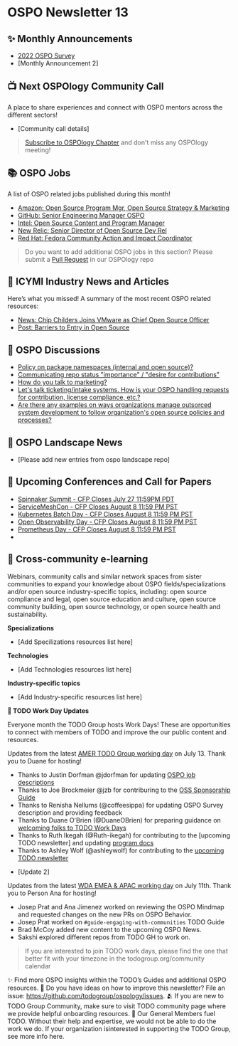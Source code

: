 # OSPO Newsletter 13


## ✨ Monthly Announcements 

* [2022 OSPO Survey](https://www.research.net/r/RFR6ZPG)
* [Monthly Announcement 2]


## 📺 Next OSPOlogy Community Call

A place to share experiences and connect with OSPO mentors across the different sectors!

* [Community call details]

> [Subscribe to OSPOlogy Chapter](https://community.linuxfoundation.org/todo-group/) and don't miss any OSPOlogy meeting!


## 📚 OSPO Jobs

A list of OSPO related jobs published during this month!

* [Amazon: Open Source Program Mgr, Open Source Strategy & Marketing](https://www.amazon.jobs/en/jobs/1893485/open-source-program-mgr-open-source-strategy-marketing)
* [GitHub: Senior Engineering Manager OSPO](https://boards.greenhouse.io/github/jobs/3906560)
* [Intel: Open Source Content and Program Manager](https://twitter.com/DeirdreS/status/1539734921769799680)
* [New Relic: Senior Director of Open Source Dev Rel](https://www.linkedin.com/jobs/view/3145846910/)
* [Red Hat: Fedora Community Action and Impact Coordinator](https://us-redhat.icims.com/jobs/91919/fedora-community-action-and-impact-coordinator/job)

> Do you want to add additional OSPO jobs in this section? Please submit a [Pull Request](https://github.com/todogroup/ospology/tree/main/newsletter#how-to-contribute-to-osponews) in our OSPOlogy repo


## 📌 ICYMI Industry News and Articles

Here’s what you missed! A summary of the most recent OSPO related resources:

* [News: Chip Childers Joins VMware as Chief Open Source Officer](https://news.vmware.com/leadership/chip-childers-chief-open-source-officer)
* [Post: Barriers to Entry in Open Source](https://www.linkedin.com/pulse/barriers-entry-open-source-brandt-keller)


## 🙋 OSPO Discussions

* [Policy on package namespaces (internal and open source)?](https://github.com/todogroup/ospology/discussions/145)
* [Communicating repo status "importance" / "desire for contributions"](https://github.com/todogroup/ospology/discussions/149)
* [How do you talk to marketing?](https://github.com/todogroup/ospology/discussions/140)
* [Let's talk ticketing/intake systems. How is your OSPO handling requests for contribution, license compliance, etc.?](https://github.com/todogroup/ospology/discussions/139)
* [Are there any examples on ways organizations manage outsorced system development to follow organization's open source policies and processes?](https://github.com/todogroup/ospology/discussions/134)

## 📩 OSPO Landscape News

* [Please add new entries from ospo landscape repo]


## 📎 Upcoming Conferences and Call for Papers

* [Spinnaker Summit - CFP Closes July 27 11:59PM PDT](https://linuxfoundation.smapply.io/prog/spinnaker_summit_2022/)
* [ServiceMeshCon - CFP Closes August 8 11:59 PM PST](https://events.linuxfoundation.org/servicemeshcon-north-america/program/cfp/#overview)
* [Kubernetes Batch Day - CFP Closes August 8 11:59 PM PST](https://events.linuxfoundation.org/kubernetes-batch-hpc-day-north-america/program/cfp/)
* [Open Observability Day - CFP Closes August 8 11:59 PM PST](https://events.linuxfoundation.org/open-observability-day-north-america/program/cfp/#overview)
* [Prometheus Day - CFP Closes August 8 11:59 PM PST](https://events.linuxfoundation.org/prometheus-day-north-america/program/cfp/)
* 

## 🔭 Cross-community e-learning

Webinars, community calls and similar network spaces from sister communities to expand your knowledge about OSPO fields/specializations and/or open source industry-specific topics, including: open source compliance and legal, open source education and culture, open source community building, open source technology, or open source health and sustainability. 

**Specializations**

* [Add Specilizations resources list here]

**Technologies**

* [Add Technologies resources list here]

**Industry-specific topics**

* [Add Industry-specific resources list here]


**📝 TODO Work Day Updates**

Everyone month the TODO Group hosts Work Days! These are opportunities to connect with members of TODO and improve the our public content and resources. 

Updates from the latest [AMER TODO Group working day](https://github.com/todogroup/work-day-activities) on July 13. Thank you to Duane for hosting!
- Thanks to Justin Dorfman @jdorfman for updating [OSPO job descriptions](https://github.com/todogroup/job-descriptions/pull/21
)
- Thanks to Joe Brockmeier @jzb for contriburing to the [OSS Sponsorship Guide](https://docs.google.com/document/d/1OYn9TBQzbGHRE19sLy68votcSQ5XApoBcCiBVeVArH4/edit)
- Thanks to Renisha Nellums (@coffeesippa) for updating OSPO Survey description and providing feedback
- Thanks to Duane O'Brien (@DuaneOBrien) for preparing guidance on [welcoming folks to TODO Work Days](https://github.com/todogroup/work-day-activities/pull/45) 
- Thanks to Ruth Ikegah (@Ruth-ikegah) for contributing to the [upcoming TODO newsletter] and updating [program docs](https://github.com/todogroup/todogroup.org/pull/335)
- Thanks to Ashley Wolf (@ashleywolf) for contributing to the [upcoming TODO newsletter](https://github.com/todogroup/ospology/blob/main/newsletter/2022-07-26.md)


* [Update 2]

Updates from the latest [WDA EMEA & APAC working day](https://github.com/todogroup/work-day-activities) on July 11th. Thank you to Person Ana for hosting!

* Josep Prat and Ana Jimenez worked on reviewing the OSPO Mindmap and requested changes on the new PRs on OSPO Behavior.
* Josep Prat worked on `#guide-engaging-with-communities` TODO Guide
* Brad McCoy added new content to the upcoming OSPO News.
* Sakshi explored different repos from TODO GH to work on.


> If you are interested to join TODO work days, please find the one that better fit with your timezone in the todogroup.org/community calendar

✨ Find more OSPO insights within the TODO’s Guides and additional OSPO resources.
🧐 Do you have ideas on how to improve this newsletter? File an issue: https://github.com/todogroup/ospology/issues.
🫂 If you are new to TODO Group Community, make sure to visit TODO community page where we provide helpful onboarding resources.
💚 Our General Members fuel TODO. Without their help and expertise, we would not be able to do the work we do. If your organization isinterested in supporting the TODO Group, see more info here.


